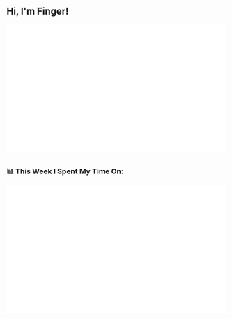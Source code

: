 <h2> Hi, I'm Finger!</h2>

<img align="right" src="https://raw.githubusercontent.com/spianmo/github-stats/master/generated/overview.svg#gh-light-mode-only">

<!-- <img align="right" height="160em" src="https://github-readme-stats-eight-theta.vercel.app/api/top-langs/?username=spianmo&layout=compact&langs_count=8&theme=algolia"/>	 -->
	
```go
package main

type Me struct {
	Name   string
	Job    string
	Code   string
	Skills string
}

func main() {
	me := &Me{
		Name:   "Finger",
		Job:    "Client-side Engineer",
		Code:   "Java and C++ and Others",
		Skills: "Android Security NLP ^o^",
	}
	_ = me
}
```


<h3>📊 This Week I Spent My Time On:</h3>
<img align='right' src="https://raw.githubusercontent.com/spianmo/github-stats/master/generated/languages.svg#gh-light-mode-only">

<!--START_SECTION:waka-->

```txt
Java                   13 hrs 23 mins  █████████░░░░░░░░░░░░░░░░   35.36 %
TypeScript             6 hrs 59 mins   ████▓░░░░░░░░░░░░░░░░░░░░   18.46 %
JSON                   3 hrs 54 mins   ██▓░░░░░░░░░░░░░░░░░░░░░░   10.31 %
YAML                   3 hrs 29 mins   ██▒░░░░░░░░░░░░░░░░░░░░░░   09.22 %
Properties             1 hr 52 mins    █▒░░░░░░░░░░░░░░░░░░░░░░░   04.93 %
```

<!--END_SECTION:waka-->
